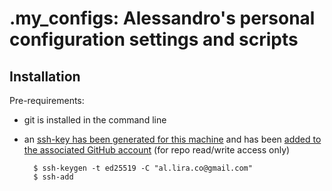 # .my_configs: Alessandro's personal configuration settings and scripts

## Installation

Pre-requirements:
- git is installed in the command line
- an [ssh-key has been generated for this machine](https://docs.github.com/en/authentication/connecting-to-github-with-ssh/generating-a-new-ssh-key-and-adding-it-to-the-ssh-agent) and has been [added to the associated GitHub account](https://docs.github.com/en/authentication/connecting-to-github-with-ssh/adding-a-new-ssh-key-to-your-github-account) (for repo read/write access only)
        
        $ ssh-keygen -t ed25519 -C "al.lira.co@gmail.com"
        $ ssh-add